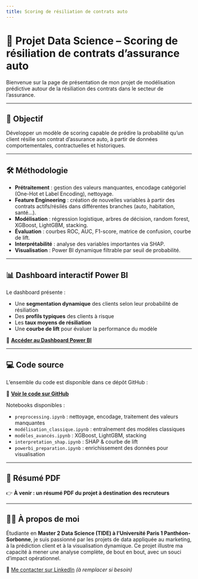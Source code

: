 ```yaml
---
title: Scoring de résiliation de contrats auto
---
```


# 🚗 Projet Data Science – Scoring de résiliation de contrats d’assurance auto

Bienvenue sur la page de présentation de mon projet de modélisation prédictive autour de la résiliation des contrats dans le secteur de l’assurance.

---

## 🎯 Objectif

Développer un modèle de scoring capable de prédire la probabilité qu’un client résilie son contrat d’assurance auto, à partir de données comportementales, contractuelles et historiques.

---

## 🛠️ Méthodologie

- **Prétraitement** : gestion des valeurs manquantes, encodage catégoriel (One-Hot et Label Encoding), nettoyage.
- **Feature Engineering** : création de nouvelles variables à partir des contrats actifs/résilés dans différentes branches (auto, habitation, santé...).
- **Modélisation** : régression logistique, arbres de décision, random forest, XGBoost, LightGBM, stacking.
- **Évaluation** : courbes ROC, AUC, F1-score, matrice de confusion, courbe de lift.
- **Interprétabilité** : analyse des variables importantes via SHAP.
- **Visualisation** : Power BI dynamique filtrable par seuil de probabilité.

---

## 📊 Dashboard interactif Power BI

Le dashboard présente :

- Une **segmentation dynamique** des clients selon leur probabilité de résiliation
- Des **profils typiques** des clients à risque
- Les **taux moyens de résiliation**
- Une **courbe de lift** pour évaluer la performance du modèle

🔗 **[Accéder au Dashboard Power BI](https://liveumb-my.sharepoint.com/:u:/g/personal/s_beauliere001_umb_edu/EUGgK5DvbL5NjYotA8ouK-8BzWHgVKJQ-9i8rMBhRvyNMw?e=g0nPHb)**

---

## 💻 Code source

L’ensemble du code est disponible dans ce dépôt GitHub :

📂 **[Voir le code sur GitHub](https://github.com/beau378/projet_scoring_resiliation_contrat_auto/tree/main)**

Notebooks disponibles :
- `preprocessing.ipynb` : nettoyage, encodage, traitement des valeurs manquantes
- `modélisation_classique.ipynb` : entraînement des modèles classiques
- `modèles_avancés.ipynb` : XGBoost, LightGBM, stacking
- `interpretation_shap.ipynb` : SHAP & courbe de lift
- `powerbi_preparation.ipynb` : enrichissement des données pour visualisation

---

## 📄 Résumé PDF

👉 **À venir : un résumé PDF du projet à destination des recruteurs**

---

## 🙋‍♂️ À propos de moi

Étudiante en **Master 2 Data Science (TIDE) à l’Université Paris 1 Panthéon-Sorbonne**, je suis passionné par les projets de data appliquée au marketing, à la prédiction client et à la visualisation dynamique. Ce projet illustre ma capacité à mener une analyse complète, de bout en bout, avec un souci d’impact opérationnel.

📧 [Me contacter sur LinkedIn](https://www.linkedin.com/in/stevensia-beauliere) *(à remplacer si besoin)*

